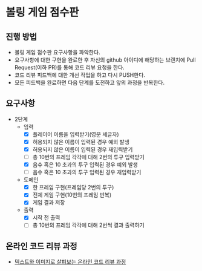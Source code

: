 # 볼링 게임 점수판
## 진행 방법
* 볼링 게임 점수판 요구사항을 파악한다.
* 요구사항에 대한 구현을 완료한 후 자신의 github 아이디에 해당하는 브랜치에 Pull Request(이하 PR)를 통해 코드 리뷰 요청을 한다.
* 코드 리뷰 피드백에 대한 개선 작업을 하고 다시 PUSH한다.
* 모든 피드백을 완료하면 다음 단계를 도전하고 앞의 과정을 반복한다.

## 요구사항
* 2단계
    * 입력
        * [x] 플레이어 이름을 입력받기(영문 세글자)
        * [x] 허용되지 않은 이름이 입력된 경우 예외 발생
        * [x] 허용되지 않은 이름이 입력된 경우 재입력받기
        * [ ] 총 10번의 프레임 각각에 대해 2번의 투구 입력받기
        * [x] 음수 혹은 10 초과의 투구 입력된 경우 예외 발생
        * [ ] 음수 혹은 10 초과의 투구 입력된 경우 재입력받기
    * 도메인
        * [x] 한 프레임 구현(프레임당 2번의 투구)
        * [x] 전체 게임 구현(10번의 프레임 반복)
        * [x] 게임 결과 저장
    * 출력
        * [x] 시작 전 출력
        * [ ] 총 10번의 프레임 각각에 대해 2번씩 결과 출력하기

## 온라인 코드 리뷰 과정
* [텍스트와 이미지로 살펴보는 온라인 코드 리뷰 과정](https://github.com/next-step/nextstep-docs/tree/master/codereview)